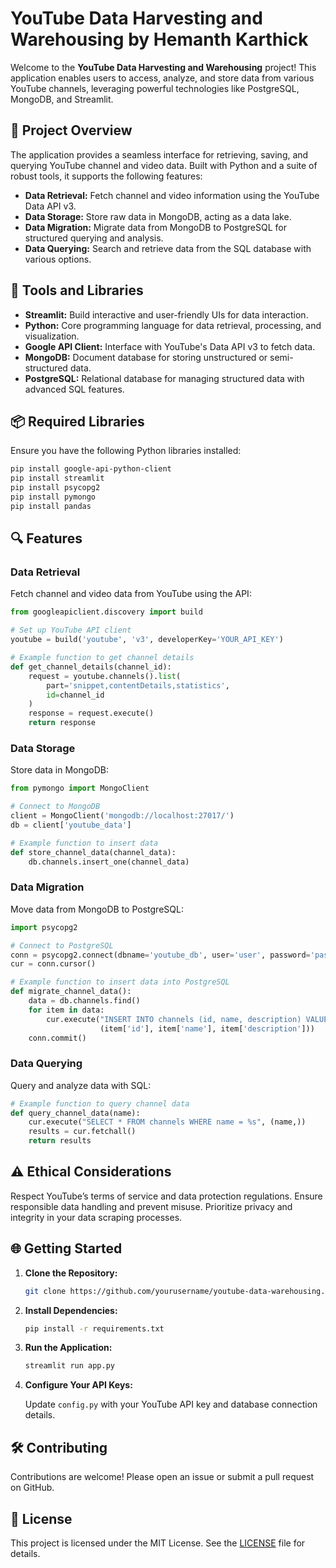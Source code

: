 # YouTube Data Harvesting and Warehousing by Hemanth Karthick

Welcome to the **YouTube Data Harvesting and Warehousing** project! This application enables users to access, analyze, and store data from various YouTube channels, leveraging powerful technologies like PostgreSQL, MongoDB, and Streamlit.

## 🚀 Project Overview

The application provides a seamless interface for retrieving, saving, and querying YouTube channel and video data. Built with Python and a suite of robust tools, it supports the following features:

- **Data Retrieval:** Fetch channel and video information using the YouTube Data API v3.
- **Data Storage:** Store raw data in MongoDB, acting as a data lake.
- **Data Migration:** Migrate data from MongoDB to PostgreSQL for structured querying and analysis.
- **Data Querying:** Search and retrieve data from the SQL database with various options.

## 🔧 Tools and Libraries

- **Streamlit:** Build interactive and user-friendly UIs for data interaction.
- **Python:** Core programming language for data retrieval, processing, and visualization.
- **Google API Client:** Interface with YouTube's Data API v3 to fetch data.
- **MongoDB:** Document database for storing unstructured or semi-structured data.
- **PostgreSQL:** Relational database for managing structured data with advanced SQL features.

## 📦 Required Libraries

Ensure you have the following Python libraries installed:

```bash
pip install google-api-python-client
pip install streamlit
pip install psycopg2
pip install pymongo
pip install pandas
```

## 🔍 Features

### Data Retrieval

Fetch channel and video data from YouTube using the API:

```python
from googleapiclient.discovery import build

# Set up YouTube API client
youtube = build('youtube', 'v3', developerKey='YOUR_API_KEY')

# Example function to get channel details
def get_channel_details(channel_id):
    request = youtube.channels().list(
        part='snippet,contentDetails,statistics',
        id=channel_id
    )
    response = request.execute()
    return response
```

### Data Storage

Store data in MongoDB:

```python
from pymongo import MongoClient

# Connect to MongoDB
client = MongoClient('mongodb://localhost:27017/')
db = client['youtube_data']

# Example function to insert data
def store_channel_data(channel_data):
    db.channels.insert_one(channel_data)
```

### Data Migration

Move data from MongoDB to PostgreSQL:

```python
import psycopg2

# Connect to PostgreSQL
conn = psycopg2.connect(dbname='youtube_db', user='user', password='password', host='localhost')
cur = conn.cursor()

# Example function to insert data into PostgreSQL
def migrate_channel_data():
    data = db.channels.find()
    for item in data:
        cur.execute("INSERT INTO channels (id, name, description) VALUES (%s, %s, %s)",
                    (item['id'], item['name'], item['description']))
    conn.commit()
```

### Data Querying

Query and analyze data with SQL:

```python
# Example function to query channel data
def query_channel_data(name):
    cur.execute("SELECT * FROM channels WHERE name = %s", (name,))
    results = cur.fetchall()
    return results
```

## ⚠️ Ethical Considerations

Respect YouTube’s terms of service and data protection regulations. Ensure responsible data handling and prevent misuse. Prioritize privacy and integrity in your data scraping processes.

## 🌐 Getting Started

1. **Clone the Repository:**

    ```bash
    git clone https://github.com/yourusername/youtube-data-warehousing.git
    ```

2. **Install Dependencies:**

    ```bash
    pip install -r requirements.txt
    ```

3. **Run the Application:**

    ```bash
    streamlit run app.py
    ```

4. **Configure Your API Keys:**

    Update `config.py` with your YouTube API key and database connection details.

## 🛠️ Contributing

Contributions are welcome! Please open an issue or submit a pull request on GitHub.

## 📄 License

This project is licensed under the MIT License. See the [LICENSE](LICENSE) file for details.
